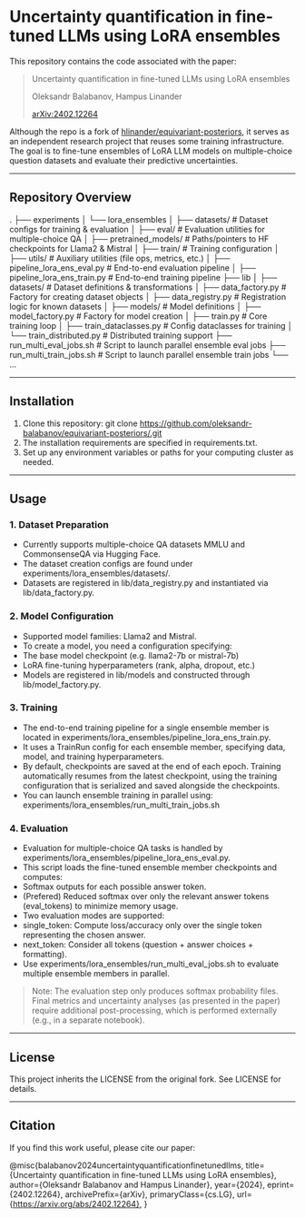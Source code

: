 # Uncertainty quantification in fine-tuned LLMs using LoRA ensembles

This repository contains the code associated with the paper:

> Uncertainty quantification in fine-tuned LLMs using LoRA ensembles
> 
> Oleksandr Balabanov, Hampus Linander
> 
> [arXiv:2402.12264](https://arxiv.org/abs/2402.12264)

Although the repo is a fork of [hlinander/equivariant-posteriors](https://github.com/hlinander/equivariant-posteriors), it serves as an independent research project that reuses some training infrastructure. The goal is to fine-tune ensembles of LoRA LLM models on multiple-choice question datasets and evaluate their predictive uncertainties.

---

## Repository Overview

.
├── experiments
│ └── lora_ensembles
│ ├── datasets/ # Dataset configs for training & evaluation
│ ├── eval/ # Evaluation utilities for multiple-choice QA
│ ├── pretrained_models/ # Paths/pointers to HF checkpoints for Llama2 & Mistral
│ ├── train/ # Training configuration 
│ ├── utils/ # Auxiliary utilities (file ops, metrics, etc.)
│ ├── pipeline_lora_ens_eval.py # End-to-end evaluation pipeline
│ ├── pipeline_lora_ens_train.py # End-to-end training pipeline
├── lib
│ ├── datasets/ # Dataset definitions & transformations
│ ├── data_factory.py # Factory for creating dataset objects
│ ├── data_registry.py # Registration logic for known datasets
│ ├── models/ # Model definitions
│ ├── model_factory.py # Factory for model creation
│ ├── train.py # Core training loop
│ ├── train_dataclasses.py # Config dataclasses for training
│ └── train_distributed.py # Distributed training support
├── run_multi_eval_jobs.sh # Script to launch parallel ensemble eval jobs
├── run_multi_train_jobs.sh # Script to launch parallel ensemble train jobs
└── ...

---

## Installation
1. Clone this repository: git clone https://github.com/oleksandr-balabanov/equivariant-posteriors/.git
2. The installation requirements are specified in requirements.txt.
3. Set up any environment variables or paths for your computing cluster as needed.

---

## Usage

### 1. Dataset Preparation
- Currently supports multiple-choice QA datasets MMLU and CommonsenseQA via Hugging Face.
- The dataset creation configs are found under experiments/lora_ensembles/datasets/.
- Datasets are registered in lib/data_registry.py and instantiated via lib/data_factory.py.

### 2. Model Configuration
- Supported model families: Llama2 and Mistral.
- To create a model, you need a configuration specifying:
 - The base model checkpoint (e.g. llama2-7b or mistral-7b)
 - LoRA fine-tuning hyperparameters (rank, alpha, dropout, etc.)
- Models are registered in lib/models and constructed through lib/model_factory.py.

### 3. Training
- The end-to-end training pipeline for a single ensemble member is located in experiments/lora_ensembles/pipeline_lora_ens_train.py.
- It uses a TrainRun config for each ensemble member, specifying data, model, and training hyperparameters.
- By default, checkpoints are saved at the end of each epoch. Training automatically resumes from the latest checkpoint, using the training configuration that is serialized and saved alongside the checkpoints.
- You can launch ensemble training in parallel using: experiments/lora_ensembles/run_multi_train_jobs.sh 

### 4. Evaluation
- Evaluation for multiple-choice QA tasks is handled by experiments/lora_ensembles/pipeline_lora_ens_eval.py.
- This script loads the fine-tuned ensemble member checkpoints and computes:
 - Softmax outputs for each possible answer token.
 - (Prefered) Reduced softmax over only the relevant answer tokens (eval_tokens) to minimize memory usage.
- Two evaluation modes are supported:
 - single_token: Compute loss/accuracy only over the single token representing the chosen answer.
 - next_token: Consider all tokens (question + answer choices + formatting).
- Use experiments/lora_ensembles/run_multi_eval_jobs.sh to evaluate multiple ensemble members in parallel.

> Note: The evaluation step only produces softmax probability files. Final metrics and uncertainty analyses (as presented in the paper) require additional post-processing, which is performed externally (e.g., in a separate notebook).

---

## License
This project inherits the LICENSE from the original fork. See LICENSE for details.

---

## Citation
If you find this work useful, please cite our paper:

@misc{balabanov2024uncertaintyquantificationfinetunedllms,
      title={Uncertainty quantification in fine-tuned LLMs using LoRA ensembles}, 
      author={Oleksandr Balabanov and Hampus Linander},
      year={2024},
      eprint={2402.12264},
      archivePrefix={arXiv},
      primaryClass={cs.LG},
      url={https://arxiv.org/abs/2402.12264}, 
}
